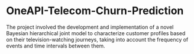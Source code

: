 # OneAPI-Telecom-Churn-Prediction
The project involved the development and implementation of a novel Bayesian hierarchical joint model to characterize customer profiles based on their television-watching journeys, taking into account the frequency of events and time intervals between them.
